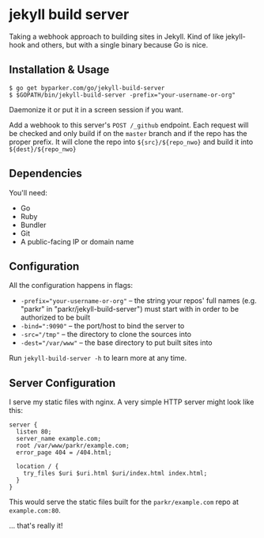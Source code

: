# jekyll build server

Taking a webhook approach to building sites in Jekyll. Kind of like
jekyll-hook and others, but with a single binary because Go is nice.

## Installation & Usage

```shell
$ go get byparker.com/go/jekyll-build-server
$ $GOPATH/bin/jekyll-build-server -prefix="your-username-or-org"
```

Daemonize it or put it in a screen session if you want.

Add a webhook to this server's `POST /_github` endpoint.
Each request will be checked and only build if on the `master`
branch and if the repo has the proper prefix. It will clone
the repo into `${src}/${repo_nwo}` and build it into `${dest}/${repo_nwo}`

## Dependencies

You'll need:

- Go
- Ruby
- Bundler
- Git
- A public-facing IP or domain name

## Configuration

All the configuration happens in flags:

- `-prefix="your-username-or-org"` – the string your repos' full names (e.g. "parkr" in "parkr/jekyll-build-server") must start with in order to be authorized to be built
- `-bind=":9090"` – the port/host to bind the server to
- `-src="/tmp"` – the directory to clone the sources into
- `-dest="/var/www"` – the base directory to put built sites into

Run `jekyll-build-server -h` to learn more at any time.

## Server Configuration

I serve my static files with nginx. A very simple HTTP server might look like this:

```nginx
server {
  listen 80;
  server_name example.com;
  root /var/www/parkr/example.com;
  error_page 404 = /404.html;

  location / {
    try_files $uri $uri.html $uri/index.html index.html;
  }
}
```

This would serve the static files built for the `parkr/example.com` repo at `example.com:80`.


... that's really it!
